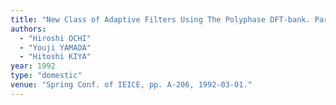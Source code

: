 ```yaml
---
title: "New Class of Adaptive Filters Using The Polyphase DFT-bank. Part II: Non-decimated version"
authors:
  - "Hiroshi OCHI"
  - "Youji YAMADA"
  - "Hitoshi KIYA"
year: 1992
type: "domestic"
venue: "Spring Conf. of IEICE, pp. A-206, 1992-03-01."
---
```

